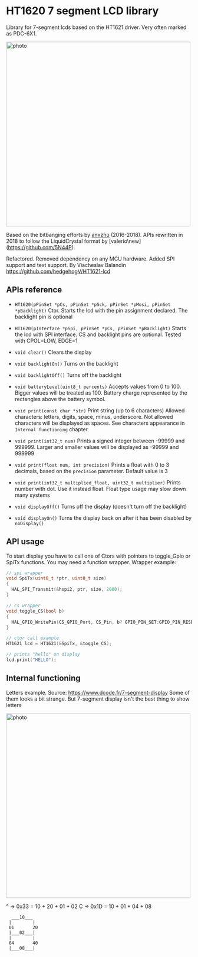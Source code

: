 # HT1620 7 segment LCD library
Library for 7-segment lcds based on the HT1621 driver. Very often marked as PDC-6X1.

<img src="extras/photo1.jpg" alt="photo" width="500">

Based on the bitbanging efforts by [anxzhu](https://github.com/anxzhu) (2016-2018).
APIs rewritten in 2018 to follow the LiquidCrystal format by [valerio\new]
(https://github.com/5N44P).

Refactored. Removed dependency on any MCU hardware. Added SPI support and text support.
By Viacheslav Balandin
https://github.com/hedgehogV/HT1621-lcd


## APIs reference

* `HT1620(pPinSet *pCs, pPinSet *pSck, pPinSet *pMosi, pPinSet *pBacklight)`
Ctor. Starts the lcd with the pin assignment declared. The backlight pin is optional

* `HT1620(pInterface *pSpi, pPinSet *pCs, pPinSet *pBacklight)`
Starts the lcd with SPI interface. CS and backlight pins are optional. Tested with CPOL=LOW, EDGE=1

* `void clear()`
Clears the display

* `void backlightOn()`
Turns on the backlight

* `void backlightOff()`
Turns off the backlight

* `void batteryLevel(uint8_t percents)`
Accepts values from 0 to 100. Bigger values will be treated as 100. Battery charge represented by the rectangles above the battery symbol.

* `void print(const char *str)`
Print string (up to 6 characters)
Allowed characters: letters, digits, space, minus, underscore. Not allowed characters will be displayed as spaces.
See characters appearance in `Internal functioning` chapter

* `void print(int32_t num)`
Prints a signed integer between -99999 and 999999. Larger and smaller values will be displayed as -99999 and 999999

* `void print(float num, int precision)`
Prints a float with 0 to 3 decimals, based on the `precision` parameter. Default value is 3

* `void print(int32_t multiplied_float, uint32_t multiplier)`
Prints number with dot. Use it instead float. Float type usage may slow down many systems

* `void displayOff()`
Turns off the display (doesn't turn off the backlight)

* `void displayOn()`
Turns the display back on after it has been disabled by `noDisplay()`

## API usage

To start display you have to call one of Ctors with pointers to toggle_Gpio or SpiTx functions.
You may need a function wrapper. Wrapper example:

```cpp
// spi wrapper
void SpiTx(uint8_t *ptr, uint8_t size)
{
  HAL_SPI_Transmit(&hspi2, ptr, size, 2000);
}

// cs wrapper
void toggle_CS(bool b)
{
  HAL_GPIO_WritePin(CS_GPIO_Port, CS_Pin, b? GPIO_PIN_SET:GPIO_PIN_RESET);
}

// ctor call example
HT1621 lcd = HT1621(&SpiTx, &toggle_CS);

// prints "hello" on display
lcd.print("HELLO");
```


## Internal functioning

Letters example. Source: https://www.dcode.fr/7-segment-display
Some of them looks a bit strange. But 7-segment display isn't
the best thing to show letters

<img src="extras/letters.png" alt="photo" width="500">

° -> 0x33 = 10 + 20 + 01 + 02
C -> 0x1D = 10 + 01 + 04 + 08

```
  ___10___
 |        |
 01       20
 |___02___|
 |        |
 04       40
 |___08___|

```

